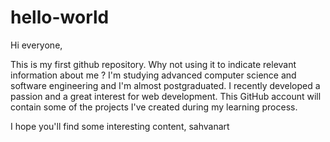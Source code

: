 # hello-world

Hi everyone,

This is my first github repository.
Why not using it to indicate relevant information about me ?
I'm studying advanced computer science and software engineering and I'm almost postgraduated.
I recently developed a passion and a great interest for web development.
This GitHub account will contain some of the projects I've created during my learning process. 

I hope you'll find some interesting content, 
sahvanart
